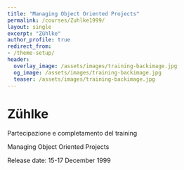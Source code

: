 ```yaml
---
title: "Managing Object Oriented Projects"
permalink: /courses/Zuhlke1999/
layout: single
excerpt: "Zühlke"
author_profile: true
redirect_from:
- /theme-setup/
header:
  overlay_image: /assets/images/training-backimage.jpg
  og_image: /assets/images/training-backimage.jpg
  teaser: /assets/images/training-backimage.jpg
---
```

# Zühlke

Partecipazione e completamento del training

Managing Object Oriented Projects

Release date:  15-17 December 1999



